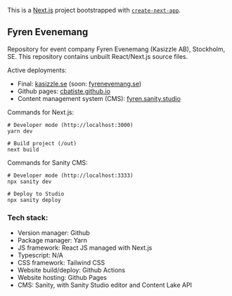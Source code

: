 This is a [Next.js](https://nextjs.org/) project bootstrapped with [`create-next-app`](https://github.com/vercel/next.js/tree/canary/packages/create-next-app).

## Fyren Evenemang

Repository for event company Fyren Evenemang (Kasizzle AB), Stockholm, SE.
This repository contains unbuilt React/Next.js source files.

Active deployments:
- Final: [kasizzle.se](https://kasizzle.se) (soon: [fyrenevemang.se](https://fyrenevenemang.se))
- Github pages: [cbatiste.github.io](https://cbatiste.github.io)
- Content management system (CMS): [fyren.sanity.studio](https://fyren.sanity.studio)

Commands for Next.js:
```
# Developer mode (http://localhost:3000)
yarn dev

# Build project (/out)
next build
```

Commands for Sanity CMS:
```
# Developer mode (http://localhost:3333)
npx sanity dev

# Deploy to Studio
npx sanity deploy
```

### Tech stack:

- Version manager: Github
- Package manager: Yarn
- JS framework: React JS managed with Next.js
- Typescript: N/A
- CSS framework: Tailwind CSS
- Website build/deploy: Github Actions
- Website hosting: Github Pages
- CMS: Sanity, with Sanity Studio editor and Content Lake API

